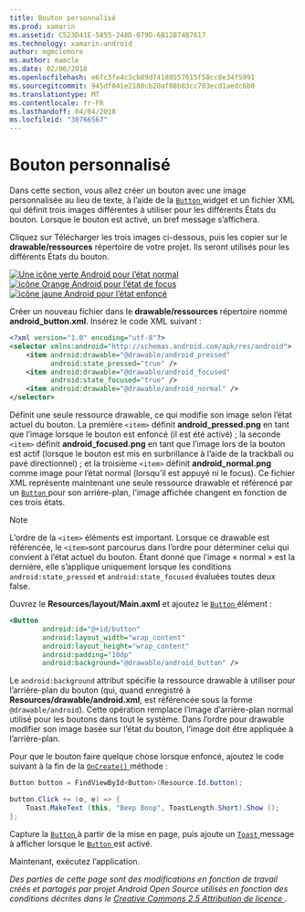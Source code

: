 ```yaml
---
title: Bouton personnalisé
ms.prod: xamarin
ms.assetid: C523D41E-5855-248D-079D-6B12B74B7617
ms.technology: xamarin-android
author: mgmclemore
ms.author: mamcle
ms.date: 02/06/2018
ms.openlocfilehash: e6fc3fe4c3cb89d74188557615f58cc8e34f5991
ms.sourcegitcommit: 945df041e2180cb20af08b83cc703ecd1aedc6b0
ms.translationtype: MT
ms.contentlocale: fr-FR
ms.lasthandoff: 04/04/2018
ms.locfileid: "30766567"
---
```

# <a name="custom-button"></a>Bouton personnalisé

Dans cette section, vous allez créer un bouton avec une image personnalisée au lieu de texte, à l’aide de la [ `Button` ](https://developer.xamarin.com/api/type/Android.Widget.Button/) widget et un fichier XML qui définit trois images différentes à utiliser pour les différents États du bouton. Lorsque le bouton est activé, un bref message s’affichera.

Cliquez sur Télécharger les trois images ci-dessous, puis les copier sur le **drawable/ressources** répertoire de votre projet. Ils seront utilisés pour les différents États du bouton.

 [![Une icône verte Android pour l’état normal](custom-button-images/android-normal.png)](custom-button-images/android-normal.png#lightbox) [ ![icône Orange Android pour l’état de focus](custom-button-images/android-focused.png)](custom-button-images/android-focused.png#lightbox) [ ![icône jaune Android pour l’état enfoncé](custom-button-images/android-pressed.png)](custom-button-images/android-pressed.png#lightbox)

Créer un nouveau fichier dans le **drawable/ressources** répertoire nommé **android_button.xml**. Insérez le code XML suivant :

```xml
<?xml version="1.0" encoding="utf-8"?>
<selector xmlns:android="http://schemas.android.com/apk/res/android">
    <item android:drawable="@drawable/android_pressed"
          android:state_pressed="true" />
    <item android:drawable="@drawable/android_focused"
          android:state_focused="true" />
    <item android:drawable="@drawable/android_normal" />
</selector>
```

Définit une seule ressource drawable, ce qui modifie son image selon l’état actuel du bouton. La première `<item>` définit **android_pressed.png** en tant que l’image lorsque le bouton est enfoncé (il est été activé) ; la seconde `<item>` définit **android_focused.png** en tant que l’image lors de la bouton est actif (lorsque le bouton est mis en surbrillance à l’aide de la trackball ou pavé directionnel) ; et la troisième `<item>` définit **android_normal.png** comme image pour l’état normal (lorsqu’il est appuyé ni le focus). Ce fichier XML représente maintenant une seule ressource drawable et référencé par un [ `Button` ](https://developer.xamarin.com/api/type/Android.Widget.Button/) pour son arrière-plan, l’image affichée changent en fonction de ces trois états.


> [!NOTE]
> L’ordre de la `<item>` éléments est important. Lorsque ce drawable est référencée, le `<item>`sont parcourus dans l’ordre pour déterminer celui qui convient à l’état actuel du bouton.
> Étant donné que l’image « normal » est la dernière, elle s’applique uniquement lorsque les conditions `android:state_pressed` et `android:state_focused` évaluées toutes deux false.

Ouvrez le **Resources/layout/Main.axml** et ajoutez le [ `Button` ](https://developer.xamarin.com/api/type/Android.Widget.Button/) élément :

```xml
<Button
        android:id="@+id/button"
        android:layout_width="wrap_content"
        android:layout_height="wrap_content"
        android:padding="10dp"
        android:background="@drawable/android_button" />
```

Le `android:background` attribut spécifie la ressource drawable à utiliser pour l’arrière-plan du bouton (qui, quand enregistré à **Resources/drawable/android.xml**, est référencée sous la forme `@drawable/android`). Cette opération remplace l’image d’arrière-plan normal utilisé pour les boutons dans tout le système. Dans l’ordre pour drawable modifier son image basée sur l’état du bouton, l’image doit être appliquée à l’arrière-plan.

Pour que le bouton faire quelque chose lorsque enfoncé, ajoutez le code suivant à la fin de la [ `OnCreate()` ](https://developer.xamarin.com/api/member/Android.App.Activity.OnCreate/p/Android.OS.Bundle/Android.OS.PersistableBundle/) méthode :

```csharp
Button button = FindViewById<Button>(Resource.Id.button);

button.Click += (o, e) => {
    Toast.MakeText (this, "Beep Boop", ToastLength.Short).Show ();
};
```

Capture la [ `Button` ](https://developer.xamarin.com/api/type/Android.Widget.Button/) à partir de la mise en page, puis ajoute un [ `Toast` ](https://developer.xamarin.com/api/type/Android.Widget.Toast/) message à afficher lorsque le [ `Button` ](https://developer.xamarin.com/api/type/Android.Widget.Button/) est activé.

Maintenant, exécutez l’application.


*Des parties de cette page sont des modifications en fonction de travail créés et partagés par projet Android Open Source utilisés en fonction des conditions décrites dans le*
[*Creative Commons 2.5 Attribution de licence* ](http://creativecommons.org/licenses/by/2.5/).
